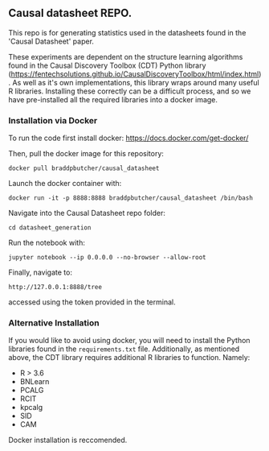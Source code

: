 ## Causal datasheet REPO. 

This repo is for generating statistics used in the datasheets found in the 'Causal Datasheet' paper.

These experiments are dependent on the structure learning algorithms found in the Causal Discovery Toolbox (CDT) Python library (https://fentechsolutions.github.io/CausalDiscoveryToolbox/html/index.html). As well as it's own implementations, this library wraps around many useful R libraries. Installing these correctly can be a difficult process, and so we have pre-installed all the required libraries into a docker image.

### Installation via Docker

To run the code first install docker: https://docs.docker.com/get-docker/

Then, pull the docker image for this repository:

`docker pull braddpbutcher/causal_datasheet`

Launch the docker container with:

`docker run -it -p 8888:8888 braddpbutcher/causal_datasheet /bin/bash`

Navigate into the Causal Datasheet repo folder:

`cd datasheet_generation`

Run the notebook with:

`jupyter notebook --ip 0.0.0.0 --no-browser --allow-root`

Finally, navigate to:

`http://127.0.0.1:8888/tree`

accessed using the token provided in the terminal.

### Alternative Installation

If you would like to avoid using docker, you will need to install the Python libraries found in the `requirements.txt` file.
Additionally, as mentioned above, the CDT library requires additional R libraries to function.
Namely:

- R > 3.6 
- BNLearn
- PCALG
- RCIT
- kpcalg
- SID
- CAM

Docker installation is reccomended.
